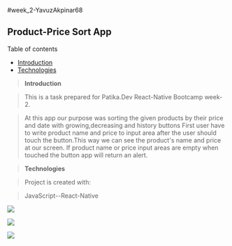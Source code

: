 #week_2-YavuzAkpinar68
## Product-Price Sort App

Table of contents

* [Introduction](#introduction)
* [Technologies](#technologies)
>**Introduction**

>This is a task prepared for Patika.Dev React-Native Bootcamp week-2.

>At this app our purpose was sorting the given products by their price and date with growing,decreasing and history buttons
>First user have to write product name and price to input area after the user should touch the button.This way we can see the product's name and price at our screen.
>If product name or price input areas are empty when touched the button app will return an alert.


>**Technologies**

>Project is created with:

>JavaScript--React-Native


![](https://github.com/patika-128-react-native-bootcamp/week_2-YavuzAkpinar68/blob/main/gif/5vmcnj.gif)  

![](https://github.com/patika-128-react-native-bootcamp/week_2-YavuzAkpinar68/blob/main/gif/5vmd4d.gif)

![](https://github.com/patika-128-react-native-bootcamp/week_2-YavuzAkpinar68/blob/main/gif/5vmcvd.gif)

